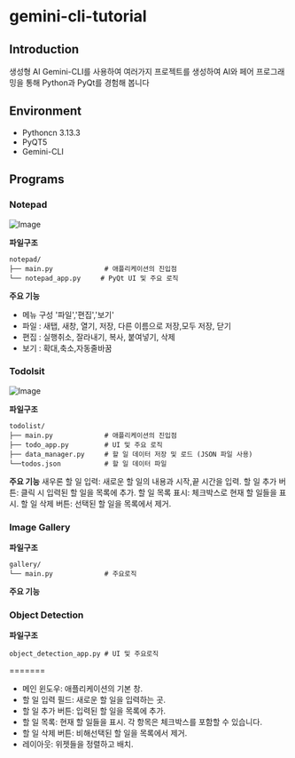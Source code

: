 # gemini-cli-tutorial



## Introduction
생성형 AI Gemini-CLI를 사용하여 여러가지 프로젝트를 생성하여 AI와 페어 프로그래밍을 통해 Python과 PyQt를 경험해 봅니다


## Environment
- Pythoncn 3.13.3
- PyQT5
- Gemini-CLI



## Programs

### Notepad

![Image](https://github.com/user-attachments/assets/b6bc1731-d0f0-4761-adf7-90f385d8ef52)  


**파일구조**
```
notepad/
├── main.py             # 애플리케이션의 진입점
└── notepad_app.py     # PyQt UI 및 주요 로직
```


**주요 기능**
- 메뉴 구성 '파일','편집','보기'
- 파일 : 새탭, 새창, 열기, 저장, 다른 이름으로 저장,모두 저장, 닫기
- 편집 : 실행취소, 잘라내기, 복사, 붙여넣기, 삭제
- 보기 : 확대,축소,자동줄바꿈


### Todolsit


![Image](https://github.com/user-attachments/assets/1444de4f-5ab1-42c3-a0d0-2e12fc4e536e)


**파일구조**
```
todolist/
├── main.py             # 애플리케이션의 진입점
├── todo_app.py         # UI 및 주요 로직
├── data_manager.py     # 할 일 데이터 저장 및 로드 (JSON 파일 사용)
└──todos.json           # 할 일 데이터 파일
```

**주요 기능**
새우론 할 일 입력: 새로운 할 일의 내용과 시작,끝 시간을 입력.
할 일 추가 버튼: 클릭 시 입력된 할 일을 목록에 추가.
할 일 목록 표시: 체크박스로 현재 할 일들을 표시. 
할 일 삭제 버튼: 선택된 할 일을 목록에서 제거.


### Image Gallery
**파일구조**
```
gallery/
└── main.py             # 주요로직
```
**주요 기능**


### Object Detection
**파일구조**
```
object_detection_app.py # UI 및 주요로직
```
=======
- 메인 윈도우: 애플리케이션의 기본 창.
- 할 일 입력 필드: 새로운 할 일을 입력하는 곳.
- 할 일 추가 버튼: 입력된 할 일을 목록에 추가.
- 할 일 목록: 현재 할 일들을 표시. 각 항목은 체크박스를 포함할 수 있습니다.
- 할 일 삭제 버튼: 비해선택된 할 일을 목록에서 제거.
- 레이아웃: 위젯들을 정렬하고 배치.

